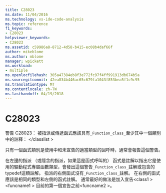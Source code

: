 ```yaml
---
title: C28023
ms.date: 11/04/2016
ms.technology: vs-ide-code-analysis
ms.topic: reference
f1_keywords:
- C28023
helpviewer_keywords:
- C28023
ms.assetid: c59986a8-8712-4d58-b415-ec08b4daf66f
author: mikeblome
ms.author: mblome
manager: wpickett
ms.workload:
- multiple
ms.openlocfilehash: 305a47384eb8f3e772fc97f4ff991913db674b5a
ms.sourcegitcommit: 42ea834b446ac65c679fa1043f853bea5f1c9c95
ms.translationtype: MT
ms.contentlocale: zh-TW
ms.lasthandoff: 04/19/2018
---
```

# <a name="c28023"></a>C28023
警告 C28023： 被指派或傳遞函式應該具有`_Function_class_`至少其中一個類別中的註釋： \</classlist >

 只有一個函式類別是使用中和未宣告的適當類型的回呼時，通常會報告這個警告。

 在左邊的指派 （或隱含的指派，如果這是函式呼叫的） 函式是註解以指出它是使用的驅動程式專屬函數類型，會發出這個警告`_Function_class_`註解或包含的 typedef這類註解。 指派的右側函式沒有`_Function_class_`註解。 在右側的函式應該是相同的類型和左側的函式註解。 通常最好的做法是加入宣告\<class1 > \<funcname1 > 目前的第一個宣告之前\<funcname2 >。